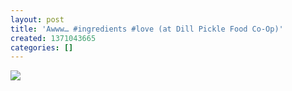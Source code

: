 ```yaml
---
layout: post
title: 'Awww… #ingredients #love (at Dill Pickle Food Co-Op)'
created: 1371043665
categories: []
---
```

<img src="http://24.media.tumblr.com/66b2769a6eaf75e0b331ab03dc77f1ec/tumblr_moa829yrz21rsr8w3o1_500.jpg"/><br/><br/>
